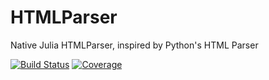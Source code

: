 # HTMLParser

Native Julia HTMLParser, inspired by Python's HTML Parser

[![Build Status](https://github.com/lawless-m/HTMLParser.jl/actions/workflows/CI.yml/badge.svg?branch=main)](https://github.com/lawless-m/HTMLParser.jl/actions/workflows/CI.yml?query=branch%3Amain)
[![Coverage](https://codecov.io/gh/lawless-m/HTMLParser.jl/branch/main/graph/badge.svg)](https://codecov.io/gh/lawless-m/HTMLParser.jl)
